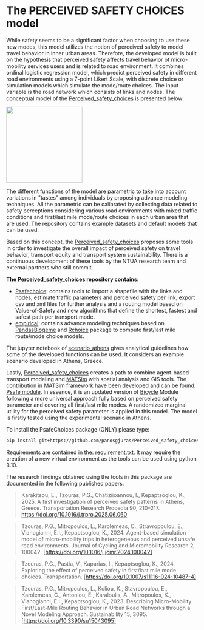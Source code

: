 # The PERCEIVED SAFETY CHOICES model

While safety seems to be a significant factor when choosing to use these new modes, this model utilizes the notion of perceived safety to model travel behavior in inner urban areas. Therefore, the developed model is built on the hypothesis that perceived safety affects travel behavior of micro-mobility services users and is related to road environment. It combines ordinal logistic regression model, which predict perceived safety in different road environments using a 7-point Likert Scale, with discrete choice or simulation models which simulate the mode/route choices. The input variable is the road network which consists of links and nodes. The conceptual model of the [Perceived_safety_choices](https://github.com/lotentua/Perceived_safety_choices) is presented below:

<img src="https://user-images.githubusercontent.com/121678451/210081262-8bda931f-2113-48c1-8e2c-246dc7266785.png" height="200">

The different functions of the model are parametric to take into account variations in "tastes" among individuals by proposing advance modeling techniques. All the parametric can be calibrated by collecting data related to safety perceptions considering various road environments with mixed traffic conditions and first/last mile mode/route choices in each urban area that are used. The repository contains example datasets and default models that can be used.

Based on this concept, the [Perceived_safety_choices](https://github.com/lotentua/Perceived_safety_choices) proposes some tools in order to investigate the overall impact of perceived safety on travel behavior, transport equity and transport system sustainability. There is a continuous development of these tools by the NTUA research team and external partners who still commit.

**The [Perceived_safety_choices](https://github.com/panogjuras/Perceived_safety_choices) repository contains:**
- [Psafechoice](https://github.com/panosgjuras/Perceived_safety_choices/tree/main/Psafechoices): contains tools to import a shapefile with the links and nodes, estimate traffic parameters and perceived safety per link, export csv and xml files for further analysis and a routing model based on Value-of-Safety and new algorithms that define the shortest, fastest and safest path per transport mode.
- [empirical](https://github.com/panosgjuras/Perceived_safety_choices/tree/main/empirical): contains advance modeling techniques based on [PandasBiogeme](https://github.com/michelbierlaire/biogeme) and [Rchoice](https://github.com/cran/Rchoice) package to compute first/last mile route/mode choice models.

The jupyter notebook of [scenario_athens](https://github.com/panosgjuras/Perceived_safety_choices/blob/main/scenario_Athens.ipynb) gives analytical guidelines how some of the developed functions can be used. It considers an example scenario developed in Athens, Greece.

Lastly, [Perceived_safety_choices](https://github.com/lotentua/Perceived_safety_choices) creates a path to combine agent-based transport modeling and [MATSim]( https://github.com/matsim-org) with spatial analysis and GIS tools. The contribution in MATSim framework have been developed and can be found: [Psafe module](https://github.com/panosgjuras/Psafe). In essence, it is an updated version of [Bicycle](https://github.com/matsim-org/matsim-libs/tree/master/contribs/bicycle) Module following a more universal approach fully based on perceived safety parameter and covering all first/last mile modes. A randomized marginal utility for the perceived safety parameter is applied in this model. The model is firstly tested using the experimental scenario in Athens.

To install the PsafeChoices package (ONLY) please type:
```bash
pip install git+https://github.com/panosgjuras/Perceived_safety_choices
```
Requirements are contained in the: [requirement.txt](https://github.com/lotentua/Perceived_safety_choices/blob/main/requirements.txt). It may require the creation of a new virtual environment as the tools can be used using python 3.10.

The research findings obtained using the tools in this package are documented in the following published papers:
> Karakitsou, E., Tzouras, P.G., Chatiziioannou, I., Kepaptsoglou, K., 2025. A first investigation of perceived safety patterns in Athens, Greece. Transportation Research Procedia 90, 210–217. https://doi.org/10.1016/j.trpro.2025.06.060

> Tzouras, P.G., Mitropoulos, L., Karolemeas, C., Stravropoulou, E., Vlahogianni, E.I., Kepaptsoglou, K., 2024. Agent-based simulation model of micro-mobility trips in heterogeneous and perceived unsafe road environments. Journal of Cycling and Micromobility Research 2, 100042. [https://doi.org/10.1016/j.jcmr.2024.100042]

> Tzouras, P.G., Pastia, V., Kaparias, I., Kepaptsoglou, K., 2024. Exploring the effect of perceived safety in first/last mile mode choices. Transportation. [https://doi.org/10.1007/s11116-024-10487-4]

> Tzouras, P.G., Mitropoulos, L., Koliou, K., Stavropoulou, E., Karolemeas, C., Antoniou, E., Karaloulis, A., Mitropoulos, K., Vlahogianni, E.I., Kepaptsoglou, K., 2023. Describing Micro-Mobility First/Last-Mile Routing Behavior in Urban Road Networks through a Novel Modeling Approach. Sustainability 15, 3095. [https://doi.org/10.3390/su15043095]


